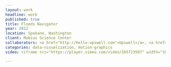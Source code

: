 ```yaml
---
layout: work
headline: work
published: true
title: Floods Navigator
year: 2012
location: Spokane, Washington
client: Mobius Science Center
collaborators: <a href="http://hello-upswell.com">Upswell</a>, <a href="http://projectrenate.com/">Renate</a>
categories: data-visualization, motion-graphics
video: <iframe src="https://player.vimeo.com/video/165723507" width="1024" height="638" frameborder="0" webkitallowfullscreen mozallowfullscreen allowfullscreen></iframe>

---
```

